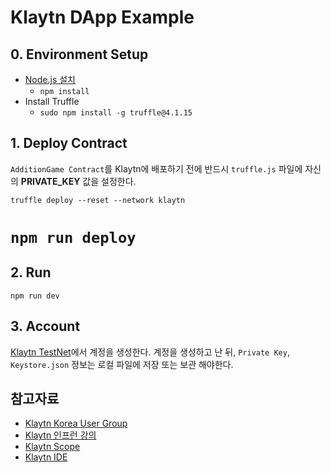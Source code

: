 # Klaytn DApp Example

## 0. Environment Setup
- [Node.js 설치](https://nodejs.org/)
    - ```npm install```
- Install Truffle
    - ```sudo npm install -g truffle@4.1.15```

## 1. Deploy Contract
<code>AdditionGame Contract</code>를 Klaytn에 배포하기 전에 반드시 <code>truffle.js</code> 파일에 자신의 <b>PRIVATE_KEY</b> 값을 설정한다.

```truffle deploy --reset --network klaytn```

# ```npm run deploy```

## 2. Run
```npm run dev```

## 3. Account
[Klaytn TestNet](https://baobab.wallet.klaytn.com)에서 계정을 생성한다. 계정을 생성하고 난 뒤, <code>Private Key</code>, <code>Keystore.json</code> 정보는 로컬 파일에 저장 또는 보관 해야한다.

## 참고자료
- [Klaytn Korea User Group](http://kkug.org/kdocs/home.html)
- [Klaytn 인프런 강의](https://www.inflearn.com/course/%ED%81%B4%EB%A0%88%EC%9D%B4%ED%8A%BC#)
- [Klaytn Scope](https://baobab.scope.klaytn.com/)
- [Klaytn IDE](https://ide.klaytn.com/)
